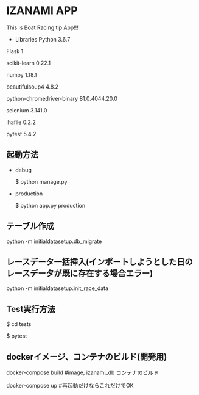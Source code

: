 # IZANAMI APP

This is Boat Racing tip App!!!

* Libraries
Python 3.6.7

Flask 1

scikit-learn 0.22.1

numpy 1.18.1

beautifulsoup4 4.8.2

python-chromedriver-binary 81.0.4044.20.0

selenium 3.141.0

lhafile 0.2.2

pytest 5.4.2

## 起動方法

* debug

    $ python manage.py

* production

    $ python app.py production

## テーブル作成

python -m initialdatasetup.db_migrate

## レースデータ一括挿入(インポートしようとした日のレースデータが既に存在する場合エラー)

python -m initialdatasetup.init_race_data

## Test実行方法

$ cd tests

$ pytest

## dockerイメージ、コンテナのビルド(開発用)

docker-compose build #image, izanami_db コンテナのビルド

docker-compose up #再起動だけならこれだけでOK
